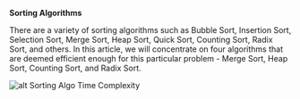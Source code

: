 **Sorting Algorithms**

There are a variety of sorting algorithms such as Bubble Sort, Insertion Sort, Selection Sort, Merge Sort, Heap Sort, Quick Sort, Counting Sort, Radix Sort, and others. In this article, we will concentrate on four algorithms that are deemed efficient enough for this particular problem - Merge Sort, Heap Sort, Counting Sort, and Radix Sort.

![alt Sorting Algo Time Complexity](https://leetcode.com/problems/sort-an-array/Figures/912/Slide1.PNG)
